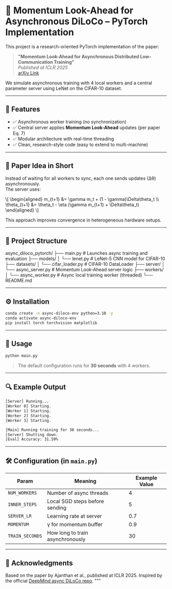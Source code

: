 # 🚀 Momentum Look-Ahead for Asynchronous DiLoCo – PyTorch Implementation

This project is a research-oriented PyTorch implementation of the paper:

> **"Momentum Look-Ahead for Asynchronous Distributed Low-Communication Training"**  
> *Published at ICLR 2025*  
> [arXiv Link](https://arxiv.org/abs/2401.09135)

We simulate asynchronous training with 4 local workers and a central parameter server using LeNet on the CIFAR-10 dataset.

---

## 📌 Features

- ✅ Asynchronous worker training (no synchronization)
- ✅ Central server applies **Momentum Look-Ahead** updates (per paper Eq. 7)
- ✅ Modular architecture with real-time threading
- ✅ Clean, research-style code (easy to extend to multi-machine)

---

## 🧠 Paper Idea in Short

Instead of waiting for all workers to sync, each one sends updates (∆θ) asynchronously.  
The server uses:

\\[
\\begin{aligned}
m_{t+1} &= \\gamma m_t + (1 - \\gamma)\\Delta\\theta_t \\\\
\\theta_{t+1} &= \\theta_t - \\eta (\\gamma m_{t+1} + \\Delta\\theta_t)
\\end{aligned}
\\]

This approach improves convergence in heterogeneous hardware setups.

---

## 📁 Project Structure

async_diloco_pytorch/
├── main.py # Launches async training and evaluation
├── models/
│ └── lenet.py # LeNet-5 CNN model for CIFAR-10
├── datasets/
│ └── cifar_loader.py # CIFAR-10 DataLoader
├── server/
│ └── async_server.py # Momentum Look-Ahead server logic
├── workers/
│ └── async_worker.py # Async local training worker (threaded)
└── README.md

---

## ⚙️ Installation

```bash
conda create -n async-diloco-env python=3.10 -y
conda activate async-diloco-env
pip install torch torchvision matplotlib
```

---

## 🚀 Usage

```bash
python main.py
```

> The default configuration runs for **30 seconds** with 4 workers.

---

## 🔍 Example Output

```bash
[Server] Running...
[Worker 0] Starting.
[Worker 1] Starting.
[Worker 2] Starting.
[Worker 3] Starting.

[Main] Running training for 30 seconds...
[Server] Shutting down.
[Eval] Accuracy: 31.59%
```

---

## 🛠 Configuration (in `main.py`)

| Param         | Meaning                            | Example Value |
|---------------|------------------------------------|---------------|
| `NUM_WORKERS` | Number of async threads            | 4             |
| `INNER_STEPS` | Local SGD steps before sending     | 5             |
| `SERVER_LR`   | Learning rate at server            | 0.7           |
| `MOMENTUM`    | γ for momentum buffer              | 0.9           |
| `TRAIN_SECONDS`| How long to train asynchronously | 30            |

---

## 🙏 Acknowledgments

Based on the paper by Ajanthan et al., published at ICLR 2025. Inspired by the official [DeepMind async DiLoCo repo](https://github.com/google-deepmind/asyncdiloco).
"""
